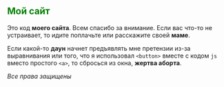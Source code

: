 <h2 style = "color: green;">Мой сайт</h2>

Это код **моего сайта**. Всем спасибо за внимание. Если вас что-то не устраивает, то идите поплачьте или расскажите своей **маме**. 

Если какой-то **даун** начнет предъявлять мне претензии из-за выравнивания или того, что я использовал `<button>` вместе с кодом `js` вместо простого `<a>`, то сбросься из окна, **жертва аборта**.

_Все права защищены_
